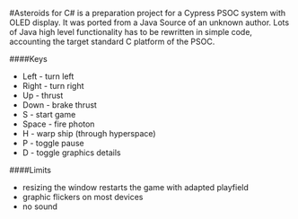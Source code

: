 #Asteroids
for C# is a preparation project for a Cypress PSOC system with OLED display. It was ported from a Java Source of an unknown author. Lots of Java high level functionality has to be rewritten in simple code, accounting the target standard C platform of the PSOC.

####Keys
- Left -  turn left
- Right - turn right
- Up - thrust
- Down - brake thrust
- S - start game
- Space - fire photon
- H - warp ship (through hyperspace)
- P - toggle pause
- D - toggle graphics details

####Limits
- resizing the window restarts the game with adapted playfield
- graphic flickers on most devices
- no sound
